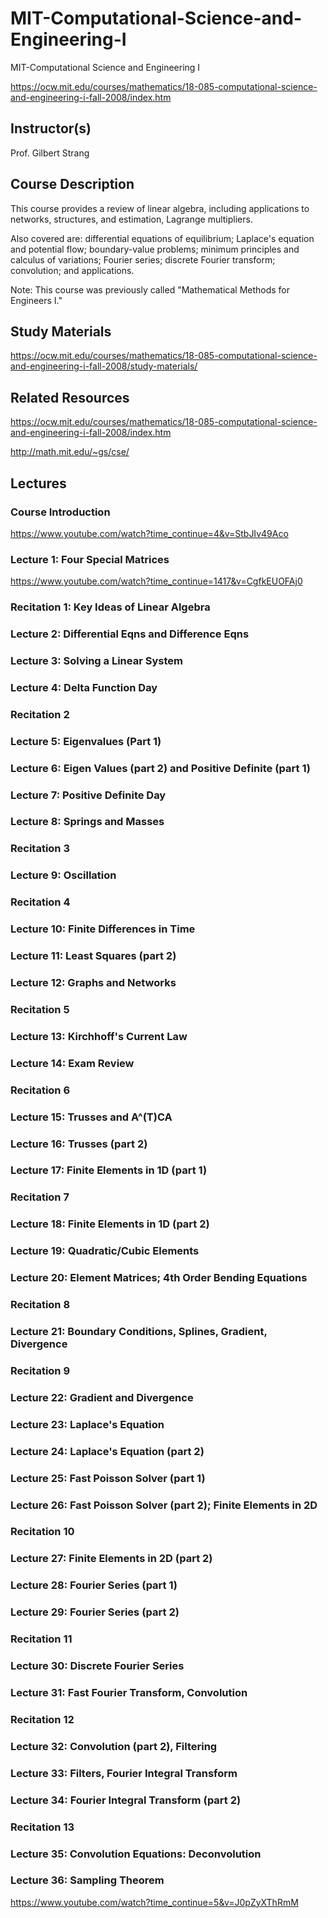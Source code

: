 # MIT-Computational-Science-and-Engineering-I
MIT-Computational Science and Engineering I

https://ocw.mit.edu/courses/mathematics/18-085-computational-science-and-engineering-i-fall-2008/index.htm

## Instructor(s)
Prof. Gilbert Strang


## Course Description
This course provides a review of linear algebra, including applications to networks, structures, and estimation, Lagrange multipliers. 

Also covered are: differential equations of equilibrium; Laplace's equation and potential flow; boundary-value problems; minimum principles and calculus of variations; Fourier series; discrete Fourier transform; convolution; and applications.

Note: This course was previously called "Mathematical Methods for Engineers I."


## Study Materials

https://ocw.mit.edu/courses/mathematics/18-085-computational-science-and-engineering-i-fall-2008/study-materials/


## Related Resources
https://ocw.mit.edu/courses/mathematics/18-085-computational-science-and-engineering-i-fall-2008/index.htm



http://math.mit.edu/~gs/cse/




## Lectures

### Course Introduction

https://www.youtube.com/watch?time_continue=4&v=StbJIv49Aco

### Lecture 1: Four Special Matrices


https://www.youtube.com/watch?time_continue=1417&v=CgfkEUOFAj0

### Recitation 1: Key Ideas of Linear Algebra


### Lecture 2: Differential Eqns and Difference Eqns

### Lecture 3: Solving a Linear System

### Lecture 4: Delta Function Day

### Recitation 2

### Lecture 5: Eigenvalues (Part 1)

### Lecture 6: Eigen Values (part 2) and Positive Definite (part 1)

### Lecture 7: Positive Definite Day


### Lecture 8: Springs and Masses

### Recitation 3

### Lecture 9: Oscillation

### Recitation 4

### Lecture 10: Finite Differences in Time

### Lecture 11: Least Squares (part 2)

### Lecture 12: Graphs and Networks

### Recitation 5

### Lecture 13: Kirchhoff's Current Law

### Lecture 14: Exam Review

### Recitation 6

### Lecture 15: Trusses and A^(T)CA

### Lecture 16: Trusses (part 2)

### Lecture 17: Finite Elements in 1D (part 1)

### Recitation 7

### Lecture 18: Finite Elements in 1D (part 2)

### Lecture 19: Quadratic/Cubic Elements

### Lecture 20: Element Matrices; 4th Order Bending Equations

### Recitation 8

### Lecture 21: Boundary Conditions, Splines, Gradient, Divergence

### Recitation 9

### Lecture 22: Gradient and Divergence

### Lecture 23: Laplace's Equation



### Lecture 24: Laplace's Equation (part 2)

### Lecture 25: Fast Poisson Solver (part 1)

### Lecture 26: Fast Poisson Solver (part 2); Finite Elements in 2D

### Recitation 10

### Lecture 27: Finite Elements in 2D (part 2)

### Lecture 28: Fourier Series (part 1)

### Lecture 29: Fourier Series (part 2)

### Recitation 11

### Lecture 30: Discrete Fourier Series

### Lecture 31: Fast Fourier Transform, Convolution

### Recitation 12

### Lecture 32: Convolution (part 2), Filtering

### Lecture 33: Filters, Fourier Integral Transform

### Lecture 34: Fourier Integral Transform (part 2)

### Recitation 13

### Lecture 35: Convolution Equations: Deconvolution

### Lecture 36: Sampling Theorem

https://www.youtube.com/watch?time_continue=5&v=J0pZyXThRmM





